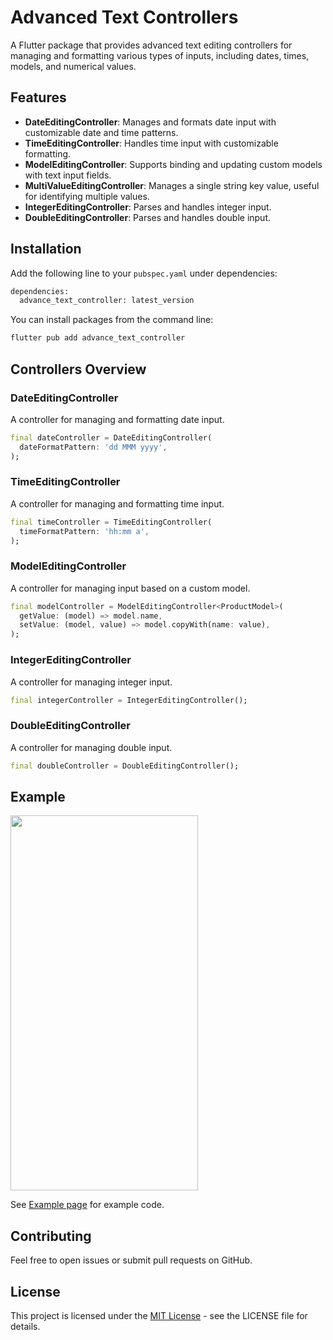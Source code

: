 # Advanced Text Controllers

A Flutter package that provides advanced text editing controllers for managing and formatting various types of inputs, including dates, times, models, and numerical values.

## Features

- **DateEditingController**: Manages and formats date input with customizable date and time patterns.
- **TimeEditingController**: Handles time input with customizable formatting.
- **ModelEditingController**: Supports binding and updating custom models with text input fields.
- **MultiValueEditingController**: Manages a single string key value, useful for identifying multiple values.
- **IntegerEditingController**: Parses and handles integer input.
- **DoubleEditingController**: Parses and handles double input.

## Installation

Add the following line to your `pubspec.yaml` under dependencies:

```bash
dependencies:
  advance_text_controller: latest_version
```

You can install packages from the command line:

```bash
flutter pub add advance_text_controller
```

## Controllers Overview

### DateEditingController

A controller for managing and formatting date input.

```dart
final dateController = DateEditingController(
  dateFormatPattern: 'dd MMM yyyy',
);
```

### TimeEditingController

A controller for managing and formatting time input.

```dart
final timeController = TimeEditingController(
  timeFormatPattern: 'hh:mm a',
);
```

### ModelEditingController

A controller for managing input based on a custom model.

```dart
final modelController = ModelEditingController<ProductModel>(
  getValue: (model) => model.name,
  setValue: (model, value) => model.copyWith(name: value),
);
```

### IntegerEditingController

A controller for managing integer input.

```dart
final integerController = IntegerEditingController();
```

### DoubleEditingController

A controller for managing double input.

```dart
final doubleController = DoubleEditingController();
```

## Example

<img src="https://github.com/user-attachments/assets/d683a50f-cb1f-4cfd-b6b3-c08c1523b2a0" width="300" height="600" />

See [Example page](https://github.com/Prashant4900/advance_text_controller/blob/main/example/lib/main.dart) for example code.

## Contributing

Feel free to open issues or submit pull requests on GitHub.

## License

This project is licensed under the [MIT License](https://github.com/Prashant4900/advance_text_controller/blob/main/LICENSE) - see the LICENSE file for details.

